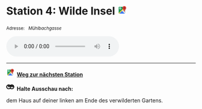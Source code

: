 # Station 4: Wilde Insel  <a href="https://www.google.com/maps/dir/?api=1&travelmode=walking&destination=47.7994124,13.0220549"><img src="https://github.com/kipppunkte/kipppunkte/raw/gh-pages/assets/google-maps.svg" width="24" height="24"></a>

<small>Adresse:<em style="margin-left: 10px">Mühlbachgasse</em></small>





<audio controls>
    <source src="https://github.com/kipppunkte/kipppunkte/raw/gh-pages/assets/4_Wilde Insel.mp3" type="audio/mpeg">
    Your browser does not support the audio tag.
</audio>





____

<a href="https://www.google.com/maps/dir/?api=1&travelmode=walking&destination=47.8004857,13.021386"><img src="https://github.com/kipppunkte/kipppunkte/raw/gh-pages/assets/google-maps.svg" style="height: 1.5em;margin-right: 0.5em"></a>**[Weg zur nächsten Station](https://www.google.com/maps/dir/?api=1&travelmode=walking&destination=47.8004857,13.021386)**



<img class="no-click" src="https://github.com/kipppunkte/kipppunkte/raw/gh-pages/assets/eyes.svg" style="height: 1.5em;background: white;margin-right: 0.5em">**Halte Ausschau nach:**

dem Haus auf deiner linken am Ende des verwilderten Gartens.